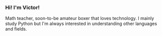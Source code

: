 ### Hi! I'm Victor!
Math teacher, soon-to-be amateur boxer that loves technology. I mainly study Python but I'm always interested in understanding other languages and fields.
<!---
victorfernandesneto/victorfernandesneto is a ✨ special ✨ repository because its `README.md` (this file) appears on your GitHub profile.
You can click the Preview link to take a look at your changes.
--->
